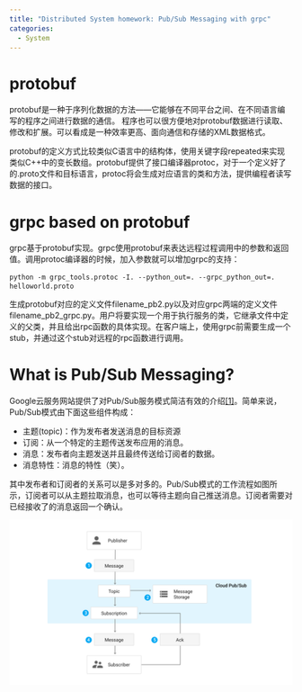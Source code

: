 ```yaml
---
title: "Distributed System homework: Pub/Sub Messaging with grpc"
categories:
  - System
---
```


# protobuf
protobuf是一种于序列化数据的方法——它能够在不同平台之间、在不同语言编写的程序之间进行数据的通信。
程序也可以很方便地对protobuf数据进行读取、修改和扩展。可以看成是一种效率更高、面向通信和存储的XML数据格式。

protobuf的定义方式比较类似C语言中的结构体，使用关键字段repeated来实现类似C++中的变长数组。protobuf提供了接口编译器protoc，对于一个定义好了的.proto文件和目标语言，protoc将会生成对应语言的类和方法，提供编程者读写数据的接口。

# grpc based on protobuf
grpc基于protobuf实现。grpc使用protobuf来表达远程过程调用中的参数和返回值。调用protoc编译器的时候，加入参数就可以增加grpc的支持：
```
python -m grpc_tools.protoc -I. --python_out=. --grpc_python_out=. helloworld.proto
```
生成protobuf对应的定义文件filename_pb2.py以及对应grpc两端的定义文件filename_pb2_grpc.py。用户将要实现一个用于执行服务的类，它继承文件中定义的父类，并且给出rpc函数的具体实现。在客户端上，使用grpc前需要生成一个stub，并通过这个stub对远程的rpc函数进行调用。

# What is Pub/Sub Messaging?
Google云服务网站提供了对Pub/Sub服务模式简洁有效的介绍[[1]][Google Cloud]。简单来说，Pub/Sub模式由下面这些组件构成：

* 主题(topic)：作为发布者发送消息的目标资源
* 订阅：从一个特定的主题传送发布应用的消息。
* 消息：发布者向主题发送并且最终传送给订阅者的数据。
* 消息特性：消息的特性（笑）。

其中发布者和订阅者的关系可以是多对多的。Pub/Sub模式的工作流程如图所示，订阅者可以从主题拉取消息，也可以等待主题向自己推送消息。订阅者需要对已经接收了的消息返回一个确认。

![Pub/Sub](../photos/pub_sub_flow.svg)

[Google Cloud]: https://cloud.google.com/pubsub/docs/overview
